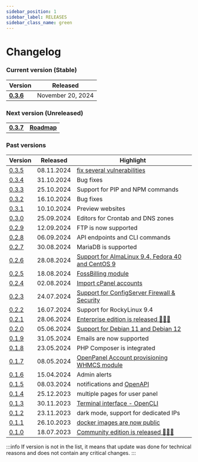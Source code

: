 ```yaml
---
sidebar_position: 1
sidebar_label: RELEASES
sidebar_class_name: green
---
```


# Changelog

### Current version (Stable)

| Version| Released | 
|---|---|
|__[0.3.6](/docs/changelog/0.3.6)__| November 20, 2024 | 

### Next version (Unreleased)

|   |   |
|---|---|
|__[0.3.7](/docs/changelog/0.3.7)__| __[Roadmap](/roadmap)__|

### Past versions

| Version | Released | Highlight |
|---|---|---|
| [0.3.5](/docs/changelog/0.3.5) | 08.11.2024 | [fix several vulnerabilities](https://openpanel.com/docs/changelog/0.3.5/#%EF%B8%8F-security-fixes) |
| [0.3.4](/docs/changelog/0.3.4) | 31.10.2024 | Bug fixes |
| [0.3.3](/docs/changelog/0.3.3) | 25.10.2024 | Support for PIP and NPM commands |
| [0.3.2](/docs/changelog/0.3.2) | 16.10.2024 | Bug fixes |
| [0.3.1](/docs/changelog/0.3.1) | 10.10.2024 | Preview websites |
| [0.3.0](/docs/changelog/0.3.0) | 25.09.2024 | Editors for Crontab and DNS zones |
| [0.2.9](/docs/changelog/0.2.9) | 12.09.2024 | FTP is now supported |
| [0.2.8](/docs/changelog/0.2.8) | 06.09.2024 | API endpoints and CLI commands|
| [0.2.7](/docs/changelog/0.2.7) | 30.08.2024 | MariaDB is supported |
| [0.2.6](/docs/changelog/0.2.6) | 28.08.2024 | [Support for AlmaLinux 9.4, Fedora 40 and CentOS 9](/blog/openpanel-rhel-support/) |
| [0.2.5](/docs/changelog/0.2.5) | 18.08.2024 | [FossBilling module](/docs/articles/extensions/openpanel-and-fossbilling/) |
| [0.2.4](/docs/changelog/0.2.4) | 02.08.2024 | [Import cPanel accounts](/docs/articles/transfers/import-cpanel-backup-to-openpanel/) |
| [0.2.3](/docs/changelog/0.2.3) | 24.07.2024 | [Support for ConfigServer Firewall & Security](/docs/admin/security/firewall/#csf) |
| [0.2.2](/docs/changelog/0.2.2) | 16.07.2024 | Support for RockyLinux 9.4 |
| [0.2.1](/docs/changelog/0.2.1) | 28.06.2024 | [Enterprise edition is released 🎉🎉🎉](/blog/openpanel-enterprise-version/) |
| [0.2.0](/docs/changelog/0.2.0) | 05.06.2024 | [Support for Debian 11 and Debian 12](/blog/openpanel-supports-debian12/) |
| [0.1.9](/docs/changelog/0.1.9) | 31.05.2024 | Emails are now supported |
| [0.1.8](/docs/changelog/0.1.8) | 23.05.2024 | PHP Composer is integrated |
| [0.1.7](/docs/changelog/0.1.7) | 08.05.2024 | [OpenPanel Account provisioning WHMCS module](https://marketplace.whmcs.com/product/7435-openpanel-account-provisioning) |
| [0.1.6](/docs/changelog/0.1.6) | 15.04.2024 | Admin alerts |
| [0.1.5](/docs/changelog/0.1.5) | 08.03.2024 | notifications and [OpenAPI](https://dev.openpanel.com/api/) |
| [0.1.4](/docs/changelog/0.1.4) | 25.12.2023 | multiple pages for user panel |
| [0.1.3](/docs/changelog/0.1.3) | 30.11.2023 | [Terminal interface - OpenCLI](https://dev.openpanel.com/cli/) |
| [0.1.2](/docs/changelog/0.1.2) | 23.11.2023 | dark mode, support for dedicated IPs|
| [0.1.1](/docs/changelog/0.1.1) | 26.10.2023 | [docker images are now public](https://hub.docker.com/u/openpanel) |
| [0.1.0](/docs/changelog/0.1.0) | 18.07.2023 | [Community edition is released 🎉🎉🎉]([#](https://hostingforums.net/d/282-openpanel-not-another-free-hosting-panel)) |

:::info
If version is not in the list, it means that update was done for technical reasons and does not contain any critical changes.
:::

